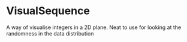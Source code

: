 # VisualSequence
A way of visualise integers in a 2D plane.  Neat to use for looking at the randomness in the data distribution
